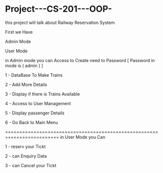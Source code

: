 # Project---CS-201---OOP-

this project will talk about Railway Reservation System 

First we Have 

Admin Mode 

User Mode 

in Admin mode you can Access to Create need to Password [ Password in mode is ( admin ) ] 

1 - DataBase To Make Trains 

2 - Add More Details 

3 - Display if there is Trains Available

4 - Access to User Management

5 - Display passenger Details 

6 - Go Back to Main Menu 

=========================================================================
in User Mode you Can 

1 - reserv your Tickt 

2 - can Enquiry Data

3 - can Cancel your Tickt 
